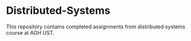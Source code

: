# Distributed-Systems
This repository contains completed assignments from distributed systems course at AGH UST. 
